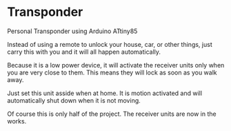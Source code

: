 # Transponder
Personal Transponder using Arduino ATtiny85

Instead of using a remote to unlock your house, car, or other things, just carry this with you and it will all happen automatically.

Because it is a low power device, it will activate the receiver units only when you are very close to them.  This means they will lock as soon as you walk away.

Just set this unit asside when at home.  It is motion activated and will automatically shut down when it is not moving.

Of course this is only half of the project.  The receiver units are now in the works.
